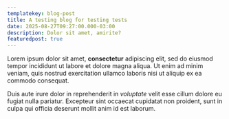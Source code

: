 ```yaml
---
templatekey: blog-post
title: A testing blog for testing tests
date: 2025-08-27T09:27:00.000-03:00
description: Dolor sit amet, amirite?
featuredpost: true
---
```

Lorem ipsum dolor sit amet, **consectetur** adipiscing elit, sed do eiusmod tempor incididunt ut labore et dolore magna aliqua. Ut enim ad minim veniam, quis nostrud exercitation ullamco laboris nisi ut aliquip ex ea commodo consequat. 

Duis aute irure dolor in reprehenderit in *voluptate* velit esse cillum dolore eu fugiat nulla pariatur. Excepteur sint occaecat cupidatat non proident, sunt in culpa qui officia deserunt mollit anim id est laborum.
